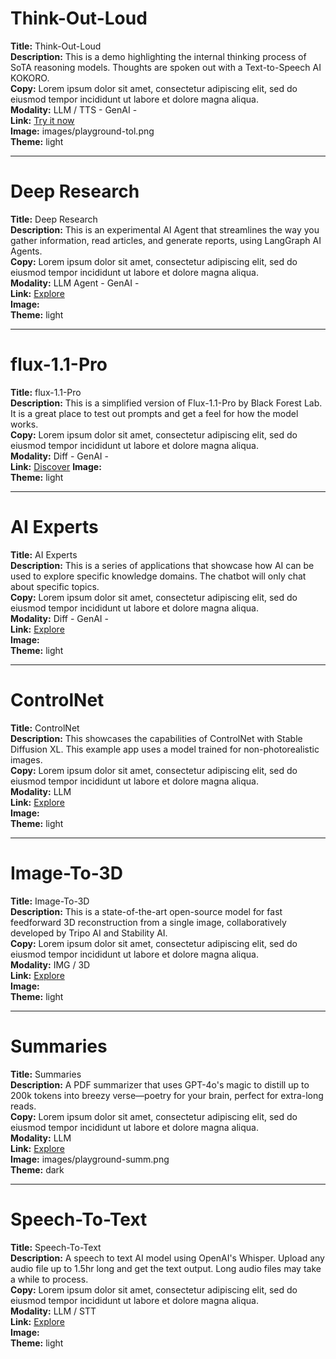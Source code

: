 # Think-Out-Loud
**Title:** Think-Out-Loud  
**Description:** This is a demo highlighting the internal thinking process of SoTA reasoning models. Thoughts are spoken out with a Text-to-Speech AI KOKORO.  
**Copy:** Lorem ipsum dolor sit amet, consectetur adipiscing elit, sed do eiusmod tempor incididunt ut labore et dolore magna aliqua.  
**Modality:** LLM / TTS - GenAI -  
**Link:** [Try it now](https://ai.pratt.edu/tol)  
**Image:** images/playground-tol.png  
**Theme:** light  

---

# Deep Research
**Title:** Deep Research  
**Description:** This is an experimental AI Agent that streamlines the way you gather information, read articles, and generate reports, using LangGraph AI Agents.  
**Copy:** Lorem ipsum dolor sit amet, consectetur adipiscing elit, sed do eiusmod tempor incididunt ut labore et dolore magna aliqua.  
**Modality:** LLM Agent - GenAI -  
**Link:** [Explore](https://ai.pratt.edu/deep-research)  
**Image:**   
**Theme:** light  

---

# flux-1.1-Pro
**Title:** flux-1.1-Pro  
**Description:** This is a simplified version of Flux-1.1-Pro by Black Forest Lab. It is a great place to test out prompts and get a feel for how the model works.  
**Copy:** Lorem ipsum dolor sit amet, consectetur adipiscing elit, sed do eiusmod tempor incididunt ut labore et dolore magna aliqua.  
**Modality:** Diff - GenAI -  
**Link:** [Discover](https://ai.pratt.edu/flux-pro)
**Image:**   
**Theme:** light  

---

# AI Experts
**Title:** AI Experts  
**Description:** This is a series of applications that showcase how AI can be used to explore specific knowledge domains. The chatbot will only chat about specific topics.  
**Copy:** Lorem ipsum dolor sit amet, consectetur adipiscing elit, sed do eiusmod tempor incididunt ut labore et dolore magna aliqua.  
**Modality:** Diff - GenAI -  
**Link:** [Explore](https://ai.pratt.edu/playground)  
**Image:**   
**Theme:** light  

---

# ControlNet
**Title:** ControlNet  
**Description:** This showcases the capabilities of ControlNet with Stable Diffusion XL. This example app uses a model trained for non-photorealistic images.  
**Copy:** Lorem ipsum dolor sit amet, consectetur adipiscing elit, sed do eiusmod tempor incididunt ut labore et dolore magna aliqua.  
**Modality:** LLM  
**Link:** [Explore](https://ai.pratt.edu/cn)  
**Image:**   
**Theme:** light  

---

# Image-To-3D
**Title:** Image-To-3D  
**Description:** This is a state-of-the-art open-source model for fast feedforward 3D reconstruction from a single image, collaboratively developed by Tripo AI and Stability AI.  
**Copy:** Lorem ipsum dolor sit amet, consectetur adipiscing elit, sed do eiusmod tempor incididunt ut labore et dolore magna aliqua.  
**Modality:** IMG / 3D  
**Link:** [Explore](https://aiapp2.pratt.edu/)  
**Image:**   
**Theme:** light  

---

# Summaries
**Title:** Summaries  
**Description:** A PDF summarizer that uses GPT-4o\'s  magic to distill up to 200k tokens into breezy verse—poetry for your brain, perfect for extra-long reads.  
**Copy:** Lorem ipsum dolor sit amet, consectetur adipiscing elit, sed do eiusmod tempor incididunt ut labore et dolore magna aliqua.  
**Modality:** LLM  
**Link:** [Explore](https://ai.pratt.edu/summ)  
**Image:** images/playground-summ.png  
**Theme:** dark  

---

# Speech-To-Text
**Title:** Speech-To-Text  
**Description:** A speech to text AI model using OpenAI\'s Whisper. Upload any audio file up to 1.5hr long and get the text output. Long audio files may take a while to process.  
**Copy:** Lorem ipsum dolor sit amet, consectetur adipiscing elit, sed do eiusmod tempor incididunt ut labore et dolore magna aliqua.  
**Modality:** LLM / STT  
**Link:** [Explore](https://ai.pratt.edu/sr)  
**Image:**   
**Theme:** light  


